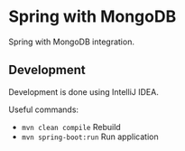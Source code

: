 # Spring with MongoDB
Spring with MongoDB integration. 

## Development
Development is done using IntelliJ IDEA.

Useful commands:
* `mvn clean compile` Rebuild
* `mvn spring-boot:run` Run application

